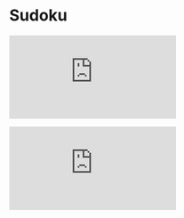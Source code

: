 # Sudoku
[![GitHub license](https://badgen.net/github/license/Naereen/Strapdown.js)](https://github.com/Naereen/StrapDown.js/blob/master/LICENSE)


[![GitHub commits](https://badgen.net/github/commits/Naereen/Strapdown.js)](https://GitHub.com/Naereen/StrapDown.js/commit/)
